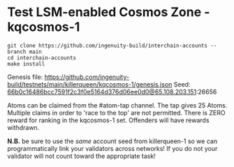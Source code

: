 # Test LSM-enabled Cosmos Zone - kqcosmos-1

```
git clone https://github.com/ingenuity-build/interchain-accounts --branch main
cd interchain-accounts
make install
```

Genesis file: https://github.com/ingenuity-build/testnets/main/killerqueen/kqcosmos-1/genesis.json
Seed: 66b0c16486bcc7591f2c3f0e5164d376d06ee0d0@65.108.203.151:26656

Atoms can be claimed from the #atom-tap channel. The tap gives 25 Atoms. Multiple claims in order to 'race to the top' are not permitted. There is ZERO reward for ranking in the kqcosmos-1 set. Offenders will have rewards withdrawn.

**N.B.** be sure to use the _same_ account seed from killerqueen-1 so we can programmatically link your validators across networks! If you do not your validator will not count toward the appropriate task! 


